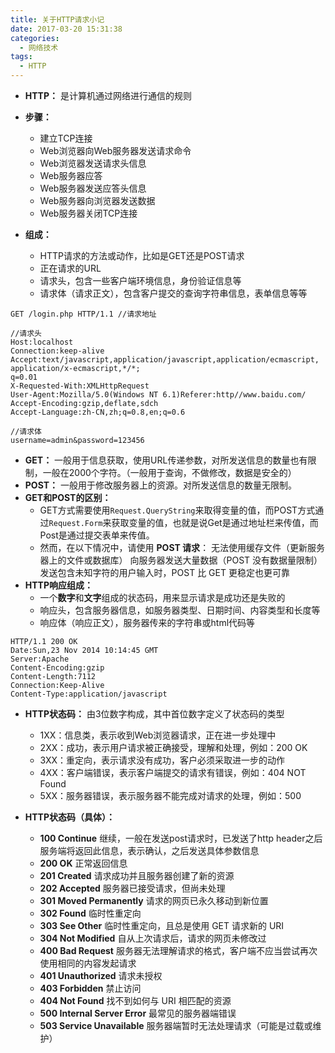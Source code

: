 ```yaml
---
title: 关于HTTP请求小记
date: 2017-03-20 15:31:38
categories: 
  - 网络技术
tags: 
  - HTTP
---
```

* **HTTP：** 是计算机通过网络进行通信的规则
* **步骤：**
	* 建立TCP连接
	* Web浏览器向Web服务器发送请求命令
	* Web浏览器发送请求头信息
	* Web服务器应答
	* Web服务器发送应答头信息
	* Web服务器向浏览器发送数据
	* Web服务器关闭TCP连接

* **组成：**
	* HTTP请求的方法或动作，比如是GET还是POST请求
	* 正在请求的URL
	* 请求头，包含一些客户端环境信息，身份验证信息等
	* 请求体（请求正文），包含客户提交的查询字符串信息，表单信息等等
```http
GET /login.php HTTP/1.1 //请求地址

//请求头
Host:localhost
Connection:keep-alive
Accept:text/javascript,application/javascript,application/ecmascript,
application/x-ecmascript,*/*;
q=0.01
X-Requested-With:XMLHttpRequest
User-Agent:Mozilla/5.0(Windows NT 6.1)Referer:http//www.baidu.com/
Accept-Encoding:gzip,deflate,sdch
Accept-Language:zh-CN,zh;q=0.8,en;q=0.6

//请求体
username=admin&password=123456
```
* **GET：** 一般用于信息获取，使用URL传递参数，对所发送信息的数量也有限制，一般在2000个字符。（一般用于查询，不做修改，数据是安全的）
* **POST：** 一般用于修改服务器上的资源。对所发送信息的数量无限制。
* **GET和POST的区别：**
	* GET方式需要使用`Request.QueryString`来取得变量的值，而POST方式通过`Request.Form`来获取变量的值，也就是说Get是通过地址栏来传值，而Post是通过提交表单来传值。
	* 然而，在以下情况中，请使用 **POST 请求**：
	无法使用缓存文件（更新服务器上的文件或数据库）
	向服务器发送大量数据（POST 没有数据量限制）
    发送包含未知字符的用户输入时，POST 比 GET 更稳定也更可靠
* **HTTP响应组成：**
	* 一个**数字**和**文字**组成的状态码，用来显示请求是成功还是失败的
	* 响应头，包含服务器信息，如服务器类型、日期时间、内容类型和长度等
	* 响应体（响应正文），服务器传来的字符串或html代码等
```http
HTTP/1.1 200 OK
Date:Sun,23 Nov 2014 10:14:45 GMT
Server:Apache
Content-Encoding:gzip
Content-Length:7112
Connection:Keep-Alive
Content-Type:application/javascript
```
* **HTTP状态码：** 由3位数字构成，其中首位数字定义了状态码的类型
	* 1XX：信息类，表示收到Web浏览器请求，正在进一步处理中
	* 2XX：成功，表示用户请求被正确接受，理解和处理，例如：200 OK
	* 3XX：重定向，表示请求没有成功，客户必须采取进一步的动作
	* 4XX：客户端错误，表示客户端提交的请求有错误，例如：404 NOT Found
	* 5XX：服务器错误，表示服务器不能完成对请求的处理，例如：500


* **HTTP状态码（具体）：**

	* **100  Continue**  继续，一般在发送post请求时，已发送了http header之后服务端将返回此信息，表示确认，之后发送具体参数信息
	* **200  OK**   正常返回信息
	* **201  Created**  请求成功并且服务器创建了新的资源
	* **202  Accepted**  服务器已接受请求，但尚未处理
	* **301  Moved Permanently**  请求的网页已永久移动到新位置
	* **302  Found**  临时性重定向
	* **303  See Other**  临时性重定向，且总是使用 GET 请求新的 URI
	* **304  Not Modified**  自从上次请求后，请求的网页未修改过
	* **400  Bad Request**  服务器无法理解请求的格式，客户端不应当尝试再次使用相同的内容发起请求
	* **401  Unauthorized**  请求未授权
	* **403  Forbidden**  禁止访问
	* **404  Not Found**  找不到如何与 URI 相匹配的资源
	* **500  Internal Server Error**  最常见的服务器端错误
	* **503  Service Unavailable** 服务器端暂时无法处理请求（可能是过载或维护）
